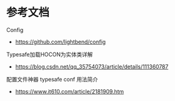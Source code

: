 # 参考文档
Config
- https://github.com/lightbend/config

Typesafe加载HOCON为实体类详解
- https://blog.csdn.net/qq_35754073/article/details/111360787

配置文件神器 typesafe conf 用法简介
- https://www.it610.com/article/2181909.htm
